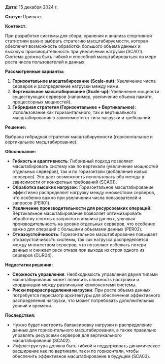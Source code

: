 **Дата:** 15 декабря 2024 г.

**Статус:** Принято

**Контекст:**

При разработке системы для сбора, хранения и анализа спортивной статистики важно выбрать стратегию масштабируемости, которая обеспечит возможность обработки большого объема данных и высокую производительность при увеличении нагрузки (SCA01). Система должна быть гибкой и способной масштабироваться по мере роста числа пользователей и данных.

**Рассмотренные варианты:**

1. **Горизонтальное масштабирование (Scale-out):** Увеличение числа серверов и распределение нагрузки между ними.
2. **Вертикальное масштабирование (Scale-up):** Увеличение мощности существующих серверов (например, увеличение объема памяти, процессорных мощностей).
3. **Гибридная стратегия (Горизонтальное + Вертикальное):** Использование как горизонтального, так и вертикального масштабирования в зависимости от типа нагрузки и требований.

**Решение:**

Выбрана гибридная стратегия масштабируемости (горизонтальное и вертикальное масштабирование).

**Обоснование:**

- **Гибкость и адаптивность**: Гибридный подход позволяет масштабировать систему как по вертикали (увеличение мощностей отдельных серверов), так и по горизонтали (добавление новых серверов). Это дает возможность использовать оба метода в зависимости от конкретных требований (SCA01).
- **Обработка высоких нагрузок**: Горизонтальное масштабирование эффективно распределяет нагрузку между множеством серверов, что особенно важно при увеличении числа пользователей и запросов (PER01).
- **Увеличение производительности для ресурсоемких операций**: Вертикальное масштабирование позволяет оптимизировать обработку сложных запросов и анализа данных, улучшая производительность на уровне отдельных серверов, что особенно важно для операций с большими объемами данных (PER02).
- **Отказоустойчивость**: Горизонтальное масштабирование повышает отказоустойчивость системы, так как нагрузка распределяется между множеством серверов, что позволяет избежать потери данных и снижает риск отказа при выходе из строя одного из серверов (DUR04).

**Недостатки решения:**

- **Сложность управления**: Необходимость управления двумя типами масштабирования может повысить сложность настройки и координации между различными компонентами системы.
- **Риски перераспределения нагрузки**: При росте объема данных потребуется пересмотр архитектуры для обеспечения эффективного распределения нагрузки, что может потребовать дополнительных усилий и времени.

**Последствия:**

- Нужно будет настроить балансировку нагрузки и распределение данных для горизонтального масштабирования, а также правильно управлять ресурсами серверов для вертикального масштабирования (SCA02).
- Инфраструктура должна быть гибкой и поддерживать динамическое расширение как по вертикали, так и по горизонтали, чтобы обеспечить эффективное масштабирование в будущем (SCA03).
